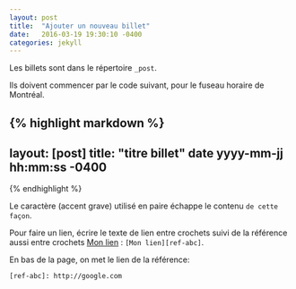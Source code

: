 ```yaml
---
layout: post
title:  "Ajouter un nouveau billet"
date:   2016-03-19 19:30:10 -0400
categories: jekyll
---
```

Les billets sont dans le répertoire `_post`.

Ils doivent commencer par le code suivant, pour le fuseau horaire de Montréal.

{% highlight markdown %}
---
layout: [post]
title:  "titre billet"
date    yyyy-mm-jj hh:mm:ss -0400
---
{% endhighlight %}

Le caractère (accent grave) utilisé en paire échappe le contenu `de cette façon`.

Pour faire un lien, écrire le texte de lien entre crochets suivi de la référence aussi entre crochets [Mon lien][ref-abc] : `[Mon lien][ref-abc]`.

En bas de la page, on met le lien de la référence:

`[ref-abc]: http://google.com`

[ref-abc]: http://google.com
